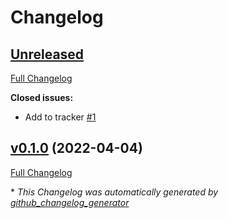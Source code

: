# Changelog

## [Unreleased](https://github.com/buluma/ansible-role-xinetd/tree/HEAD)

[Full Changelog](https://github.com/buluma/ansible-role-xinetd/compare/v0.1.0...HEAD)

**Closed issues:**

- Add to tracker [\#1](https://github.com/buluma/ansible-role-xinetd/issues/1)

## [v0.1.0](https://github.com/buluma/ansible-role-xinetd/tree/v0.1.0) (2022-04-04)

[Full Changelog](https://github.com/buluma/ansible-role-xinetd/compare/fb6bd224446b9377219fe7d5d5b75ec1805e6708...v0.1.0)



\* *This Changelog was automatically generated by [github_changelog_generator](https://github.com/github-changelog-generator/github-changelog-generator)*
